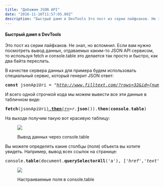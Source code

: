 ```yaml
---
title: "Дебажим JSON API"
date: "2016-11-10T11:57:05.00Z"
description: "Быстрый дамп в DevTools Это пост из серии лайфхаков. Не знал, но вспомнил. Если вам нужно посмотреть вывод данных, отдаваемых ка"
---
```


<!--kg-card-begin: html--><h4>Быстрый дамп в DevTools</h4>
<p>Это пост из серии лайфхаков. Не знал, но вспомнил. Если вам нужно посмотреть вывод данных, отдаваемых каким-то JSON API сервисом, то используя fetch и console.table это делается так просто и быстро, как два байта переслать.</p>
<p>В качестве сервера данных для примера будем использовать специальный сервис, который генерит JSON ответ:</p>
<pre><strong>const</strong> jsonApiUri = "<a href="http://www.filltext.com/?rows=32&amp;id=%7Bnumber%7C1000%7D&amp;firstName=%7BfirstName%7D&amp;lastName=%7BlastName%7D&amp;email=%7Bemail%7D&amp;phone=%7Bphone%7C%28xxx%29xxx-xx-xx%7D&amp;description=%7Blorem%7C16%7D" target="_blank" rel="noopener noreferrer"><em>http://www.filltext.com/?rows=32&amp;id={number|1000}&amp;firstName={firstName}&amp;lastName={lastName}&amp;email={email}&amp;phone={phone|(xxx)xxx-xx-xx}&amp;description={lorem|16}</em></a>"</pre>
<p>И всего одной строчкой кода мы можем вывести все эти данные в табличном виде:</p>
<pre><strong>fetch</strong>(jsonApiUri<a href="http://www.filltext.com/?rows=32&amp;id=%7Bnumber%7C1000%7D&amp;firstName=%7BfirstName%7D&amp;lastName=%7BlastName%7D&amp;email=%7Bemail%7D&amp;phone=%7Bphone%7C%28xxx%29xxx-xx-xx%7D&amp;description=%7Blorem%7C16%7D%27%29.then%28r=" target="_blank" rel="noopener noreferrer">).<strong>then</strong>(r=</a>&gt;r.<strong>json</strong>()).<strong>then</strong>(<strong>console</strong>.<strong>table</strong>)</pre>
<p>На выходе получим такую вот красивую таблицу:</p>
<figure class="wp-caption">
<p><img data-width="1772" data-height="1030" src="https://cdn-images-1.medium.com/max/800/1*Q6exfHZ57eUYyvYCStcYOw.png"><figcaption class="wp-caption-text">Вывод данных через console.table</figcaption></figure>
<p>Вы можете определять какие столбцы (поля) объекта вы хотите увидеть. Например, вывод всех ссылок на странице:</p>
<pre>console.<strong>table</strong>(document.<strong>querySelectorAll</strong>('a'), [<em>'href'</em>,<em>'text'</em>])</pre>
<figure class="wp-caption">
<p><img data-width="1776" data-height="1094" src="https://cdn-images-1.medium.com/max/800/1*OXO8s0K6guGm0BswqLwKEQ.png"><figcaption class="wp-caption-text">Настраиваемые поля в console.table</figcaption></figure>
<!--kg-card-end: html-->

